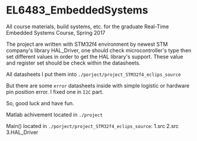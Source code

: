 # EL6483_EmbeddedSystems
All course materials, build systems, etc. for the graduate Real-Time Embedded Systems Course, Spring 2017

The project are written with STM32f4 environment by newest STM company's library HAL_Driver, one should check microcontroller's type then set different values in order to get the HAL library's support. These value and register set should be check within the datasheets.

All datasheets I put them into `./porject/project_STM32f4_eclips_source` 

But there are some `error` datasheets inside with simple logistic or hardware pin position error.  I fixed one in `I2C` part. 

So, good luck and have fun.

Matlab achivement located in `./project`

Main() located in `./porject/project_STM32f4_eclips_source`: 1.src 2.src 3.HAL_Driver